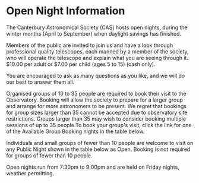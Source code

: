 Open Night Information
======================

The Canterbury Astronomical Society (CAS) hosts open nights, during the winter
months (April to September) when daylight savings has finished.

Members of the public are invited to join us and have a look through
professional quality telescopes, each manned by a member of the society, who
will operate the telescope and explain what you are seeing through it.  $10.00
per adult or $7.00 per child (ages 5 to 15) (cash only).

You are encouraged to ask as many questions as you like, and we will do our
best to answer them all.

Organised groups of 10 to 35 people are required to book their visit to the
Observatory. Booking will allow the society to prepare for a larger group and
arrange for more astronomers to be present. We regret that bookings for group
sizes larger than 35 cannot be accepted due to observatory site restrictions.
Groups larger than 35 may wish to consider booking multiple sessions of up to
35 people.To book your group's visit, click the link for one of the Available
Group Booking nights in the table below.

Individuals and small groups of fewer than 10 people are welcome to visit on
any Public Night shown in the table below as Open. Booking is not required for
groups of fewer than 10 people.

Open nights run from 7:30pm to 9:00pm and are held on Friday nights, weather
permitting.

